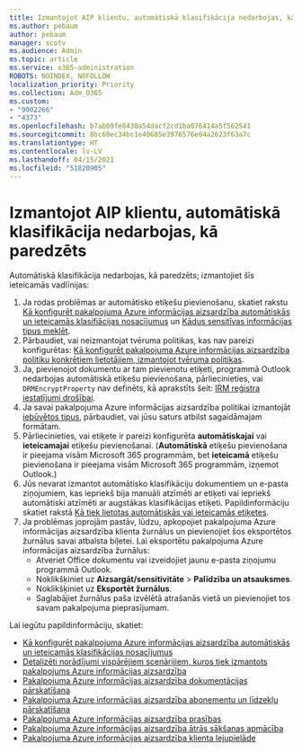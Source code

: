 ```yaml
---
title: Izmantojot AIP klientu, automātiskā klasifikācija nedarbojas, kā paredzēts
ms.author: pebaum
author: pebaum
manager: scotv
ms.audience: Admin
ms.topic: article
ms.service: o365-administration
ROBOTS: NOINDEX, NOFOLLOW
localization_priority: Priority
ms.collection: Adm_O365
ms.custom:
- "9002266"
- "4373"
ms.openlocfilehash: b7ab09fe8430a54dacf2cd1ba076414a5f562541
ms.sourcegitcommit: 8bc60ec34bc1e40685e3976576e04a2623f63a7c
ms.translationtype: HT
ms.contentlocale: lv-LV
ms.lasthandoff: 04/15/2021
ms.locfileid: "51820905"
---
```

# <a name="automatic-classification-not-behaving-as-expected-with-the-aip-client"></a>Izmantojot AIP klientu, automātiskā klasifikācija nedarbojas, kā paredzēts

Automātiskā klasifikācija nedarbojas, kā paredzēts; izmantojiet šīs ieteicamās vadlīnijas:

1. Ja rodas problēmas ar automātisko etiķešu pievienošanu, skatiet rakstu [Kā konfigurēt pakalpojuma Azure informācijas aizsardzība automātiskās un ieteicamās klasifiācijas nosacījumus](https://docs.microsoft.com/azure/information-protection/configure-policy-classification) un [Kādus sensitīvas informācijas tipus meklēt](https://docs.microsoft.com/microsoft-365/compliance/sensitive-information-type-entity-definitions).
2. Pārbaudiet, vai neizmantojat tvēruma politikas, kas nav pareizi konfigurētas: [Kā konfigurēt pakalpojuma Azure informācijas aizsardzība politiku konkrētiem lietotājiem, izmantojot tvēruma politikas](https://docs.microsoft.com/azure/information-protection/configure-policy-scope).
3. Ja, pievienojot dokumentu ar tam pievienotu etiķeti, programmā Outlook nedarbojas automātiskā etiķešu pievienošana, pārliecinieties, vai `DRMEncryptProperty` nav definēts, kā aprakstīts šeit: [IRM reģistra iestatījumi drošībai](https://docs.microsoft.com/deployoffice/security/protect-sensitive-messages-and-documents-by-using-irm-in-office#office-2016-irm-registry-key-options).
4. Ja savai pakalpojuma Azure informācijas aizsardzība politikai izmantojāt [iebūvētos tipus](https://support.office.com/article/What-the-sensitive-information-types-look-for-fd505979-76be-4d9f-b459-abef3fc9e86b), pārbaudiet, vai jūsu saturs atbilst sagaidāmajam formātam.
5. Pārliecinieties, vai etiķete ir pareizi konfigurēta **automātiskajai** vai **ieteicamajai** etiķešu pievienošanai. (**Automātiskā** etiķešu pievienošana ir pieejama visām Microsoft 365 programmām, bet **ieteicamā** etiķešu pievienošana ir pieejama visām Microsoft 365 programmām, izņemot Outlook.)
6. Jūs nevarat izmantot automātisko klasifikāciju dokumentiem un e-pasta ziņojumiem, kas iepriekš bija manuāli atzīmēti ar etiķeti vai iepriekš automātiski atzīmēti ar augstākas klasifikācijas etiķeti.  Papildinformāciju skatiet rakstā [Kā tiek lietotas automātiskās vai ieteicamās etiķetes](https://docs.microsoft.com/azure/information-protection/configure-policy-classification#how-automatic-or-recommended-labels-are-applied).
7. Ja problēmas joprojām pastāv, lūdzu, apkopojiet pakalpojuma Azure informācijas aizsardzība klienta žurnālus un pievienojiet šos eksportētos žurnālus savai atbalsta biļetei. Lai eksportētu pakalpojuma Azure informācijas aizsardzība žurnālus:
    - Atveriet Office dokumentu vai izveidojiet jaunu e-pasta ziņojumu programmā Outlook.
    - Noklikšķiniet uz **Aizsargāt/sensitivitāte** > **Palīdzība un atsauksmes**.
    - Noklikšķiniet uz **Eksportēt žurnālus**.
    - Saglabājiet žurnālus paša izvēlētā atrašanās vietā un pievienojiet tos savam pakalpojuma pieprasījumam.

Lai iegūtu papildinformāciju, skatiet:

- [Kā konfigurēt pakalpojuma Azure informācijas aizsardzība automātiskās un ieteicamās klasifikācijas nosacījumus](https://docs.microsoft.com/azure/information-protection/configure-policy-classification)
- [Detalizēti norādījumi vispārējiem scenārijiem, kuros tiek izmantots pakalpojums Azure informācijas aizsardzība](https://docs.microsoft.com/azure/information-protection/how-to-guides)
- [Pakalpojuma Azure informācijas aizsardzība dokumentācijas pārskatīšana](https://docs.microsoft.com/azure/information-protection/what-is-information-protection)
- [Pakalpojuma Azure informācijas aizsardzība abonementu un līdzekļu pārskatīšana](https://azure.microsoft.com/pricing/details/information-protection)
- [Pakalpojuma Azure informācijas aizsardzība prasības](https://docs.microsoft.com/azure/information-protection/get-started/requirements)
- [Pakalpojuma Azure informācijas aizsardzība ātrās sākšanas apmācība](https://docs.microsoft.com/azure/information-protection/get-started/infoprotect-quick-start-tutorial)
- [Pakalpojuma Azure informācijas aizsardzība klienta lejupielāde](https://www.microsoft.com/download/details.aspx?id=53018)
